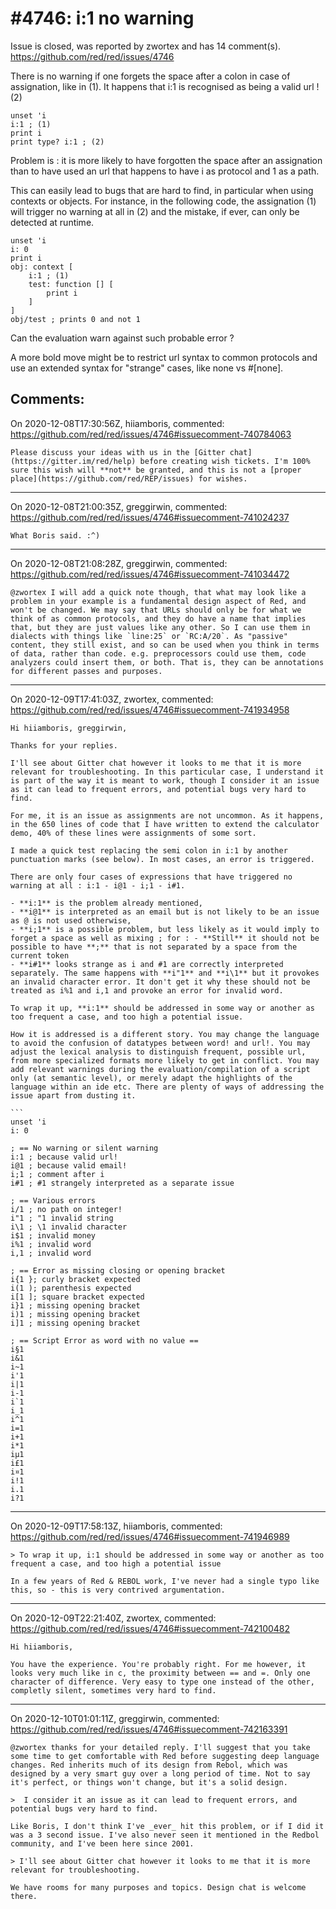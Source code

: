 
#4746: i:1 no warning
================================================================================
Issue is closed, was reported by zwortex and has 14 comment(s).
<https://github.com/red/red/issues/4746>

There is no warning if one forgets the space after a colon in case of assignation, like in (1). It happens that i:1 is recognised as being a valid url ! (2)

```
unset 'i
i:1 ; (1)
print i
print type? i:1 ; (2)
```

Problem is : it is more likely to have forgotten the space after an assignation than to have used an url that happens to have i as protocol and 1 as a path.

This can easily lead to bugs that are hard to find, in particular when using contexts or objects. For instance, in the following code, the assignation (1) will trigger no warning at all in (2) and the mistake, if ever, can only be detected at runtime.

```
unset 'i
i: 0
print i
obj: context [
    i:1 ; (1)
    test: function [] [
        print i
    ]
]
obj/test ; prints 0 and not 1
```

Can the evaluation warn against such probable error ?

A more bold move might be to restrict url syntax to common protocols and use an extended syntax for "strange" cases, like none vs #[none].




Comments:
--------------------------------------------------------------------------------

On 2020-12-08T17:30:56Z, hiiamboris, commented:
<https://github.com/red/red/issues/4746#issuecomment-740784063>

    Please discuss your ideas with us in the [Gitter chat](https://gitter.im/red/help) before creating wish tickets. I'm 100% sure this wish will **not** be granted, and this is not a [proper place](https://github.com/red/REP/issues) for wishes.

--------------------------------------------------------------------------------

On 2020-12-08T21:00:35Z, greggirwin, commented:
<https://github.com/red/red/issues/4746#issuecomment-741024237>

    What Boris said. :^)

--------------------------------------------------------------------------------

On 2020-12-08T21:08:28Z, greggirwin, commented:
<https://github.com/red/red/issues/4746#issuecomment-741034472>

    @zwortex I will add a quick note though, that what may look like a problem in your example is a fundamental design aspect of Red, and won't be changed. We may say that URLs should only be for what we think of as common protocols, and they do have a name that implies that, but they are just values like any other. So I can use them in dialects with things like `line:25` or `RC:A/20`. As "passive" content, they still exist, and so can be used when you think in terms of data, rather than code. e.g. preprocessors could use them, code analyzers could insert them, or both. That is, they can be annotations for different passes and purposes.

--------------------------------------------------------------------------------

On 2020-12-09T17:41:03Z, zwortex, commented:
<https://github.com/red/red/issues/4746#issuecomment-741934958>

    Hi hiiamboris, greggirwin,
    
    Thanks for your replies.
    
    I'll see about Gitter chat however it looks to me that it is more relevant for troubleshooting. In this particular case, I understand it is part of the way it is meant to work, though I consider it an issue as it can lead to frequent errors, and potential bugs very hard to find.
    
    For me, it is an issue as assignments are not uncommon. As it happens, in the 650 lines of code that I have written to extend the calculator demo, 40% of these lines were assignments of some sort.
    
    I made a quick test replacing the semi colon in i:1 by another punctuation marks (see below). In most cases, an error is triggered. 
    
    There are only four cases of expressions that have triggered no warning at all : i:1 - i@1 - i;1 - i#1.
    
    - **i:1** is the problem already mentioned,
    - **i@1** is interpreted as an email but is not likely to be an issue as @ is not used otherwise,
    - **i;1** is a possible problem, but less likely as it would imply to forget a space as well as mixing ; for : - **Still** it should not be possible to have **;** that is not separated by a space from the current token
    - **i#1** looks strange as i and #1 are correctly interpreted separately. The same happens with **i"1** and **i\1** but it provokes an invalid character error. It don't get it why these should not be treated as i%1 and i,1 and provoke an error for invalid word.
    
    To wrap it up, **i:1** should be addressed in some way or another as too frequent a case, and too high a potential issue.
    
    How it is addressed is a different story. You may change the language to avoid the confusion of datatypes between word! and url!. You may adjust the lexical analysis to distinguish frequent, possible url, from more specialized formats more likely to get in conflict. You may add relevant warnings during the evaluation/compilation of a script only (at semantic level), or merely adapt the highlights of the language within an ide etc. There are plenty of ways of addressing the issue apart from dusting it.
    
    ```
    unset 'i
    i: 0
    
    ; == No warning or silent warning
    i:1 ; because valid url!
    i@1 ; because valid email!
    i;1 ; comment after i
    i#1 ; #1 strangely interpreted as a separate issue
    
    ; == Various errors
    i/1 ; no path on integer!
    i"1 ; "1 invalid string
    i\1 ; \1 invalid character
    i$1 ; invalid money
    i%1 ; invalid word
    i,1 ; invalid word
    
    ; == Error as missing closing or opening bracket
    i{1 }; curly bracket expected
    i(1 ); parenthesis expected
    i[1 ]; square bracket expected
    i}1 ; missing opening bracket
    i)1 ; missing opening bracket
    i]1 ; missing opening bracket
    
    ; == Script Error as word with no value ==
    i§1
    i&1
    i~1
    i'1
    i|1
    i-1
    i`1
    i_1
    i^1
    i=1
    i+1
    i*1
    iµ1
    i£1
    i¤1
    i!1
    i.1
    i?1

--------------------------------------------------------------------------------

On 2020-12-09T17:58:13Z, hiiamboris, commented:
<https://github.com/red/red/issues/4746#issuecomment-741946989>

    > To wrap it up, i:1 should be addressed in some way or another as too frequent a case, and too high a potential issue
    
    In a few years of Red & REBOL work, I've never had a single typo like this, so - this is very contrived argumentation.

--------------------------------------------------------------------------------

On 2020-12-09T22:21:40Z, zwortex, commented:
<https://github.com/red/red/issues/4746#issuecomment-742100482>

    Hi hiiamboris, 
    
    You have the experience. You're probably right. For me however, it looks very much like in c, the proximity between == and =. Only one character of difference. Very easy to type one instead of the other, completly silent, sometimes very hard to find.

--------------------------------------------------------------------------------

On 2020-12-10T01:01:11Z, greggirwin, commented:
<https://github.com/red/red/issues/4746#issuecomment-742163391>

    @zwortex thanks for your detailed reply. I'll suggest that you take some time to get comfortable with Red before suggesting deep language changes. Red inherits much of its design from Rebol, which was designed by a very smart guy over a long period of time. Not to say it's perfect, or things won't change, but it's a solid design.
    
    >  I consider it an issue as it can lead to frequent errors, and potential bugs very hard to find.
    
    Like Boris, I don't think I've _ever_ hit this problem, or if I did it was a 3 second issue. I've also never seen it mentioned in the Redbol community, and I've been here since 2001.
    
    > I'll see about Gitter chat however it looks to me that it is more relevant for troubleshooting. 
    
    We have rooms for many purposes and topics. Design chat is welcome there.


